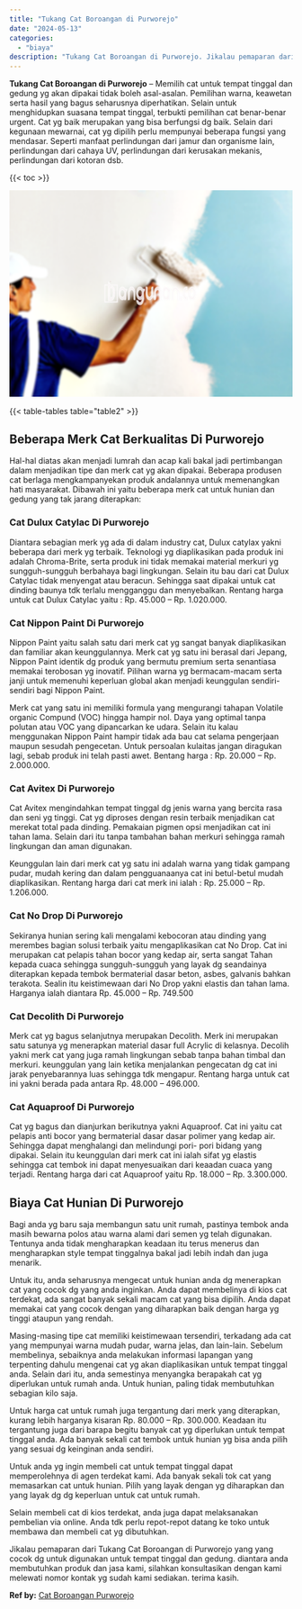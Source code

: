 ```yaml
---
title: "Tukang Cat Boroangan di Purworejo"
date: "2024-05-13"
categories: 
  - "biaya"
description: "Tukang Cat Boroangan di Purworejo. Jikalau pemaparan dari Tukang Cat Boroangan di Purworejo yang yang cocok dg untuk digunakan untuk tempat tinggal dan gedun..."
---
```


**Tukang Cat Boroangan di Purworejo** – Memilih cat untuk tempat tinggal dan gedung yg akan dipakai tidak boleh asal-asalan. Pemilihan warna, keawetan serta hasil yang bagus seharusnya diperhatikan. Selain untuk menghidupkan suasana tempat tinggal, terbukti pemilihan cat benar-benar urgent. Cat yg baik merupakan yang bisa berfungsi dg baik. Selain dari kegunaan mewarnai, cat yg dipilih perlu mempunyai beberapa fungsi yang mendasar. Seperti manfaat perlindungan dari jamur dan organisme lain, perlindungan dari cahaya UV, perlindungan dari kerusakan mekanis, perlindungan dari kotoran dsb.

{{< toc >}}

![Tukang Cat Boroangan di Purworejo](/images/jasa-cat-murah05.png)

{{< table-tables table="table2" >}}

## Beberapa Merk Cat Berkualitas Di Purworejo

Hal-hal diatas akan menjadi lumrah dan acap kali bakal jadi pertimbangan dalam menjadikan tipe dan merk cat yg akan dipakai. Beberapa produsen cat berlaga mengkampanyekan produk andalannya untuk memenangkan hati masyarakat. Dibawah ini yaitu beberapa merk cat untuk hunian dan gedung yang tak jarang diterapkan:

### Cat Dulux Catylac Di Purworejo

Diantara sebagian merk yg ada di dalam industry cat, Dulux catylax yakni beberapa dari merk yg terbaik. Teknologi yg diaplikasikan pada produk ini adalah Chroma-Brite, serta produk ini tidak memakai material merkuri yg sungguh-sungguh berbahaya bagi lingkungan. Selain itu bau dari cat Dulux Catylac tidak menyengat atau beracun. Sehingga saat dipakai untuk cat dinding baunya tdk terlalu mengganggu dan menyebalkan. Rentang harga untuk cat Dulux Catylac yaitu : Rp. 45.000 – Rp. 1.020.000.

### Cat Nippon Paint Di Purworejo

Nippon Paint yaitu salah satu dari merk cat yg sangat banyak diaplikasikan dan familiar akan keunggulannya. Merk cat yg satu ini berasal dari Jepang, Nippon Paint identik dg produk yang bermutu premium serta senantiasa memakai terobosan yg inovatif. Pilihan warna yg bermacam-macam serta janji untuk memenuhi keperluan global akan menjadi keunggulan sendiri-sendiri bagi Nippon Paint.

Merk cat yang satu ini memiliki formula yang mengurangi tahapan Volatile organic Compund (VOC) hingga hampir nol. Daya yang optimal tanpa polutan atau VOC yang dipancarkan ke udara. Selain itu kalau menggunakan Nippon Paint hampir tidak ada bau cat selama pengerjaan maupun sesudah pengecetan. Untuk persoalan kulaitas jangan diragukan lagi, sebab produk ini telah pasti awet. Bentang harga : Rp. 20.000 – Rp. 2.000.000.

### Cat Avitex Di Purworejo

Cat Avitex mengindahkan tempat tinggal dg jenis warna yang bercita rasa dan seni yg tinggi. Cat yg diproses dengan resin terbaik menjadikan cat merekat total pada dinding. Pemakaian pigmen opsi menjadikan cat ini tahan lama. Selain dari itu tanpa tambahan bahan merkuri sehingga ramah lingkungan dan aman digunakan.

Keunggulan lain dari merk cat yg satu ini adalah warna yang tidak gampang pudar, mudah kering dan dalam pengguanaanya cat ini betul-betul mudah diaplikasikan. Rentang harga dari cat merk ini ialah : Rp. 25.000 – Rp. 1.206.000.

### Cat No Drop Di Purworejo

Sekiranya hunian sering kali mengalami kebocoran atau dinding yang merembes bagian solusi terbaik yaitu mengaplikasikan cat No Drop. Cat ini merupakan cat pelapis tahan bocor yang kedap air, serta sangat Tahan kepada cuaca sehingga sungguh-sungguh yang layak dg seandainya diterapkan kepada tembok bermaterial dasar beton, asbes, galvanis bahkan terakota. Sealin itu keistimewaan dari No Drop yakni elastis dan tahan lama. Harganya ialah diantara Rp. 45.000 – Rp. 749.500

### Cat Decolith Di Purworejo

Merk cat yg bagus selanjutnya merupakan Decolith. Merk ini merupakan satu satunya yg menerapkan material dasar full Acrylic di kelasnya. Decolih yakni merk cat yang juga ramah lingkungan sebab tanpa bahan timbal dan merkuri. keunggulan yang lain ketika menjalankan pengecatan dg cat ini jarak penyebarannya luas sehingga tdk mengapur. Rentang harga untuk cat ini yakni berada pada antara Rp. 48.000 – 496.000.

### Cat Aquaproof Di Purworejo

Cat yg bagus dan dianjurkan berikutnya yakni Aquaproof. Cat ini yaitu cat pelapis anti bocor yang bermaterial dasar dasar polimer yang kedap air. Sehingga dapat menghalangi dan melindungi pori- pori bidang yang dipakai. Selain itu keunggulan dari merk cat ini ialah sifat yg elastis sehingga cat tembok ini dapat menyesuaikan dari keaadan cuaca yang terjadi. Rentang harga dari cat Aquaproof yaitu Rp. 18.000 – Rp. 3.300.000.

## Biaya Cat Hunian Di Purworejo

Bagi anda yg baru saja membangun satu unit rumah, pastinya tembok anda masih bewarna polos atau warna alami dari semen yg telah digunakan. Tentunya anda tidak mengharapkan keadaan itu terus menerus dan mengharapkan style tempat tinggalnya bakal jadi lebih indah dan juga menarik.

Untuk itu, anda seharusnya mengecat untuk hunian anda dg menerapkan cat yang cocok dg yang anda inginkan. Anda dapat membelinya di kios cat terdekat, ada sangat banyak sekali macam cat yang bisa dipilih. Anda dapat memakai cat yang cocok dengan yang diharapkan baik dengan harga yg tinggi ataupun yang rendah.

Masing-masing tipe cat memiliki keistimewaan tersendiri, terkadang ada cat yang mempunyai warna mudah pudar, warna jelas, dan lain-lain. Sebelum membelinya, sebaiknya anda melakukan informasi lapangan yang terpenting dahulu mengenai cat yg akan diaplikasikan untuk tempat tinggal anda. Selain dari itu, anda semestinya menyangka berapakah cat yg diperlukan untuk rumah anda. Untuk hunian, paling tidak membutuhkan sebagian kilo saja.

Untuk harga cat untuk rumah juga tergantung dari merk yang diterapkan, kurang lebih harganya kisaran Rp. 80.000 – Rp. 300.000. Keadaan itu tergantung juga dari barapa begitu banyak cat yg diperlukan untuk tempat tinggal anda. Ada banyak sekali cat tembok untuk hunian yg bisa anda pilih yang sesuai dg keinginan anda sendiri.

Untuk anda yg ingin membeli cat untuk tempat tinggal dapat memperolehnya di agen terdekat kami. Ada banyak sekali tok cat yang memasarkan cat untuk hunian. Pilih yang layak dengan yg diharapkan dan yang layak dg dg keperluan untuk cat untuk rumah.

Selain membeli cat di kios terdekat, anda juga dapat melaksanakan pembelian via online. Anda tdk perlu repot-repot datang ke toko untuk membawa dan membeli cat yg dibutuhkan.

Jikalau pemaparan dari Tukang Cat Boroangan di Purworejo yang yang cocok dg untuk digunakan untuk tempat tinggal dan gedung. diantara anda membutuhkan produk dan jasa kami, silahkan konsultasikan dengan kami melewati nomor kontak yg sudah kami sediakan. terima kasih.

**Ref by:** [Cat Boroangan Purworejo](https://id.wikipedia.org/wiki/Cat)
